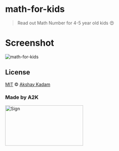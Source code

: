 # math-for-kids

> Read out Math Number for 4-5 year old kids :heart_eyes:

# Screenshot

![math-for-kids](http://imgur.com/KBACuep.png)

## License

[MIT](LICENSE.md) © [Akshay Kadam](https://github.com/deadcoder0904)

### Made by A2K

<img src="http://imgur.com/jfmA33n.png" alt="Sign" width=250 height=130 />
